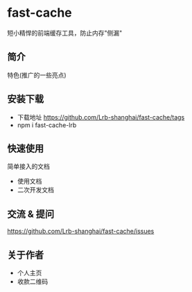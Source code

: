 # fast-cache
短小精悍的前端缓存工具，防止内存"侧漏"
## 简介
特色(推广的一些亮点)
## 安装下载
- 下载地址 https://github.com/Lrb-shanghai/fast-cache/tags
- npm i fast-cache-lrb
## 快速使用
简单接入的文档
- 使用文档
- 二次开发文档
## 交流 & 提问
https://github.com/Lrb-shanghai/fast-cache/issues
## 关于作者
- 个人主页
- 收款二维码



